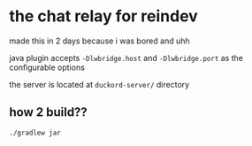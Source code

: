 # the chat relay for reindev

made this in 2 days because i was bored and uhh

java plugin accepts `-Dlwbridge.host` and `-Dlwbridge.port` as the configurable options

the server is located at `duckord-server/` directory

## how 2 build??
`./gradlew jar`
